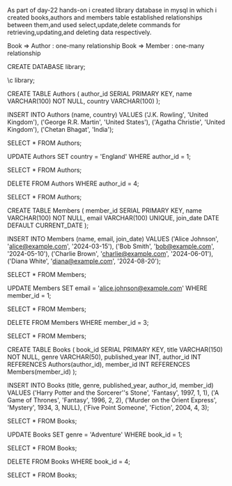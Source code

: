 As part of day-22 hands-on i created library database in mysql in which i created books,authors and members table established relationships between them,and used select,update,delete commands for retrieving,updating,and deleting data respectively.

Book => Author : one-many relationship
Book => Member : one-many relationship

CREATE DATABASE library;

\c library;

CREATE TABLE Authors (
author_id SERIAL PRIMARY KEY,
name VARCHAR(100) NOT NULL,
country VARCHAR(100)
);

INSERT INTO Authors (name, country) VALUES
('J.K. Rowling', 'United Kingdom'),
('George R.R. Martin', 'United States'),
('Agatha Christie', 'United Kingdom'),
('Chetan Bhagat', 'India');

SELECT \* FROM Authors;

UPDATE Authors
SET country = 'England'
WHERE author_id = 1;

SELECT \* FROM Authors;

DELETE FROM Authors
WHERE author_id = 4;

SELECT \* FROM Authors;

CREATE TABLE Members (
member_id SERIAL PRIMARY KEY,
name VARCHAR(100) NOT NULL,
email VARCHAR(100) UNIQUE,
join_date DATE DEFAULT CURRENT_DATE
);

INSERT INTO Members (name, email, join_date) VALUES
('Alice Johnson', 'alice@example.com', '2024-03-15'),
('Bob Smith', 'bob@example.com', '2024-05-10'),
('Charlie Brown', 'charlie@example.com', '2024-06-01'),
('Diana White', 'diana@example.com', '2024-08-20');

SELECT \* FROM Members;

UPDATE Members
SET email = 'alice.johnson@example.com'
WHERE member_id = 1;

SELECT \* FROM Members;

DELETE FROM Members
WHERE member_id = 3;

SELECT \* FROM Members;

CREATE TABLE Books (
book_id SERIAL PRIMARY KEY,
title VARCHAR(150) NOT NULL,
genre VARCHAR(50),
published_year INT,
author_id INT REFERENCES Authors(author_id),
member_id INT REFERENCES Members(member_id)
);

INSERT INTO Books (title, genre, published_year, author_id, member_id) VALUES
('Harry Potter and the Sorcerer''s Stone', 'Fantasy', 1997, 1, 1),
('A Game of Thrones', 'Fantasy', 1996, 2, 2),
('Murder on the Orient Express', 'Mystery', 1934, 3, NULL),
('Five Point Someone', 'Fiction', 2004, 4, 3);

SELECT \* FROM Books;

UPDATE Books
SET genre = 'Adventure'
WHERE book_id = 1;

SELECT \* FROM Books;

DELETE FROM Books
WHERE book_id = 4;

SELECT \* FROM Books;
